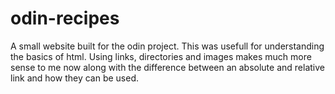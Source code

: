 # odin-recipes
A small website built for the odin project. This was usefull for understanding the basics of html. 
Using links, directories and images makes much more sense to me now along with the difference
between an absolute and relative link and how they can be used.